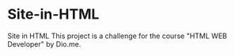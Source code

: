 # Site-in-HTML
Site in HTML
This project is a challenge for the course "HTML WEB Developer" by Dio.me.
